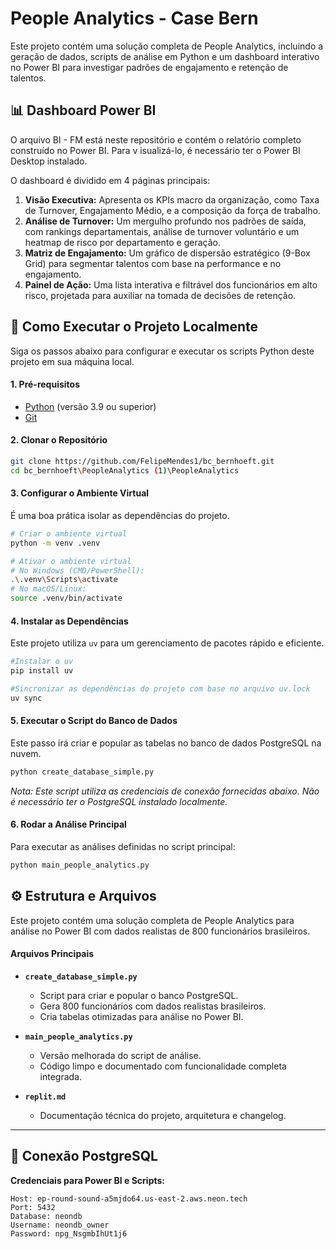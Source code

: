# People Analytics - Case Bern

Este projeto contém uma solução completa de People Analytics, incluindo a geração de dados, scripts de análise em Python e um dashboard interativo no Power BI para investigar padrões de engajamento e retenção de talentos.

## 📊 Dashboard Power BI

O arquivo BI - FM está neste repositório e contém o relatório completo construído no Power BI. Para v isualizá-lo, é necessário ter o Power BI Desktop instalado.

O dashboard é dividido em 4 páginas principais:

1.  **Visão Executiva:** Apresenta os KPIs macro da organização, como Taxa de Turnover, Engajamento Médio, e a composição da força de trabalho.
2.  **Análise de Turnover:** Um mergulho profundo nos padrões de saída, com rankings departamentais, análise de turnover voluntário e um heatmap de risco por departamento e geração.
3.  **Matriz de Engajamento:** Um gráfico de dispersão estratégico (9-Box Grid) para segmentar talentos com base na performance e no engajamento.
4.  **Painel de Ação:** Uma lista interativa e filtrável dos funcionários em alto risco, projetada para auxiliar na tomada de decisões de retenção.

## 🚀 Como Executar o Projeto Localmente

Siga os passos abaixo para configurar e executar os scripts Python deste projeto em sua máquina local.

#### 1. Pré-requisitos

- [Python](https://www.python.org/downloads/) (versão 3.9 ou superior)
- [Git](https://git-scm.com/downloads/)

#### 2. Clonar o Repositório

```bash
git clone https://github.com/FelipeMendes1/bc_bernhoeft.git
cd bc_bernhoeft\PeopleAnalytics (1)\PeopleAnalytics
```

#### 3. Configurar o Ambiente Virtual

É uma boa prática isolar as dependências do projeto.

```bash
# Criar o ambiente virtual
python -m venv .venv

# Ativar o ambiente virtual
# No Windows (CMD/PowerShell):
.\.venv\Scripts\activate
# No macOS/Linux:
source .venv/bin/activate
```

#### 4. Instalar as Dependências

Este projeto utiliza `uv` para um gerenciamento de pacotes rápido e eficiente.

```bash
#Instalar o uv
pip install uv

#Sincronizar as dependências do projeto com base no arquivo uv.lock
uv sync
```

#### 5. Executar o Script do Banco de Dados

Este passo irá criar e popular as tabelas no banco de dados PostgreSQL na nuvem.

```bash
python create_database_simple.py
```

_Nota: Este script utiliza as credenciais de conexão fornecidas abaixo. Não é necessário ter o PostgreSQL instalado localmente._

#### 6. Rodar a Análise Principal

Para executar as análises definidas no script principal:

```bash
python main_people_analytics.py
```

## ⚙️ Estrutura e Arquivos

Este projeto contém uma solução completa de People Analytics para análise no Power BI com dados realistas de 800 funcionários brasileiros.

#### Arquivos Principais

- **`create_database_simple.py`**

  - Script para criar e popular o banco PostgreSQL.
  - Gera 800 funcionários com dados realistas brasileiros.
  - Cria tabelas otimizadas para análise no Power BI.

- **`main_people_analytics.py`**

  - Versão melhorada do script de análise.
  - Código limpo e documentado com funcionalidade completa integrada.

- **`replit.md`**
  - Documentação técnica do projeto, arquitetura e changelog.

---

## 🔌 Conexão PostgreSQL

**Credenciais para Power BI e Scripts:**

```
Host: ep-round-sound-a5mjdo64.us-east-2.aws.neon.tech
Port: 5432
Database: neondb
Username: neondb_owner
Password: npg_NsgmbIhUt1j6
```
